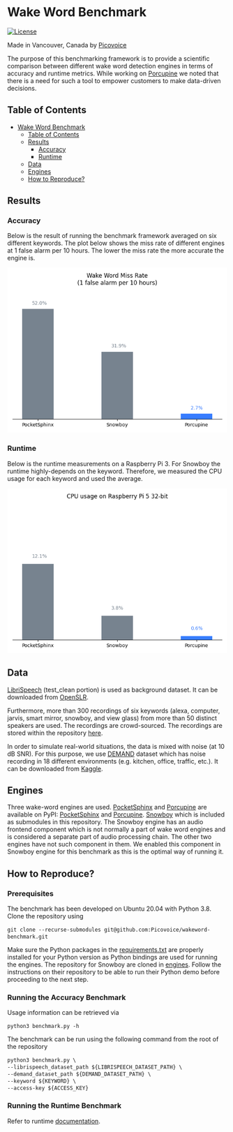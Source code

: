 # Wake Word Benchmark

[![License](https://img.shields.io/badge/License-Apache%202.0-blue.svg)](https://github.com/Picovoice/wakeword-benchmark/blob/master/LICENSE)

Made in Vancouver, Canada by [Picovoice](https://picovoice.ai)

The purpose of this benchmarking framework is to provide a scientific comparison between different wake word detection
engines in terms of accuracy and runtime metrics. While working on [Porcupine](https://github.com/Picovoice/Porcupine)
we noted that there is a need for such a tool to empower customers to make data-driven decisions.

## Table of Contents
- [Wake Word Benchmark](#wake-word-benchmark)
  - [Table of Contents](#table-of-contents)
  - [Results](#results)
    - [Accuracy](#accuracy)
    - [Runtime](#runtime)
  - [Data](#data)
  - [Engines](#engines)
  - [How to Reproduce?](#how-to-reproduce)

## Results

### Accuracy

Below is the result of running the benchmark framework averaged on six different keywords. The plot below shows the miss
rate of different engines at 1 false alarm per 10 hours. The lower the miss rate the more accurate the engine is.

![](doc/img/summary.png)

### Runtime

Below is the runtime measurements on a Raspberry Pi 3. For Snowboy the runtime highly-depends on the keyword. Therefore,
we measured the CPU usage for each keyword and used the average.

![](doc/img/cpu.png)

## Data

[LibriSpeech](http://www.openslr.org/12/) (test_clean portion) is used as background dataset. It can be downloaded
from [OpenSLR](http://www.openslr.org/resources/12/test-clean.tar.gz).

Furthermore, more than 300 recordings of six keywords (alexa, computer, jarvis, smart mirror, snowboy, and view glass)
from more than 50 distinct speakers are used. The recordings are crowd-sourced. The recordings are stored within the
repository [here](audio).

In order to simulate real-world situations, the data is mixed with noise (at 10 dB SNR). For this purpose, we use
[DEMAND](https://doi.org/10.1121/1.4799597) dataset which has noise recording in 18 different environments
(e.g. kitchen, office, traffic, etc.). It can be downloaded
from [Kaggle](https://www.kaggle.com/aanhari/demand-dataset).

## Engines

Three wake-word engines are used. [PocketSphinx](https://github.com/cmusphinx/pocketsphinx) and
[Porcupine](https://github.com/Picovoice/Porcupine) are available on PyPI:
[PocketSphinx](https://pypi.org/project/pocketsphinx/) and [Porcupine](https://pypi.org/project/pvporcupine/).
[Snowboy](https://github.com/Kitt-AI/snowboy) which is included as submodules in this repository. The Snowboy
engine has an audio frontend component which is not normally a part of wake word engines and is considered a
separate part of audio processing chain. The other two engines have not such component in them. We enabled this
component in Snowboy engine for this benchmark as this is the optimal way of running it.

## How to Reproduce?

### Prerequisites

The benchmark has been developed on Ubuntu 20.04 with Python 3.8. Clone the repository using

```console
git clone --recurse-submodules git@github.com:Picovoice/wakeword-benchmark.git
```

Make sure the Python packages in the [requirements.txt](requirements.txt) are properly installed for your Python
version as Python bindings are used for running the engines. The repository for Snowboy are cloned in
[engines](engines). Follow the instructions on their repository to be able to run their Python demo before proceeding
to the next step.

### Running the Accuracy Benchmark

Usage information can be retrieved via

```console
python3 benchmark.py -h
```

The benchmark can be run using the following command from the root of the repository

```console
python3 benchmark.py \
--librispeech_dataset_path ${LIBRISPEECH_DATASET_PATH} \
--demand_dataset_path ${DEMAND_DATASET_PATH} \
--keyword ${KEYWORD} \
--access-key ${ACCESS_KEY}
```

### Running the Runtime Benchmark

Refer to runtime [documentation](runtime/README.md).
